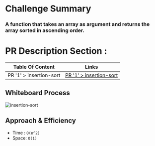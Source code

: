 # Challenge Summary
<!-- Description of the challenge -->
### A function that takes an array as argument and returns the array sorted in ascending order.

# PR Description Section :

| Table Of Content                               | Links                                       |
| ---------------------------------------------- | ------------------------------------------- |
| PR '1' > insertion-sort                        | [PR '1' > insertion-sort ](https://github.com/RihanFoudeh/data-structures-and-algorithms/pull/26)|


## Whiteboard Process
<!-- Embedded whiteboard image -->
![insertion-sort](https://user-images.githubusercontent.com/73611547/144754699-c9934046-5cce-4c3b-88e4-c219b73f04cc.jpg)

## Approach & Efficiency
<!-- What approach did you take? Why? What is the Big O space/time for this approach? -->
* Time : `O(n^2)`
* Space: `O(1)`
